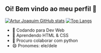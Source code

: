 ## Oi! Bem vindo ao meu perfil 👋

[![Artur Joaquim GitHub stats](https://github-readme-stats.vercel.app/api?username=arturjoaquim&count_private=true&show_icons=true)](https://github.com/arturjoaquim) [![Top Langs](https://github-readme-stats.vercel.app/api/top-langs/?username=arturjoaquim)](https://github.com/anuraghazra/github-readme-stats)



- 🔭 Codando para Dev Web
- 🌱 Aprendendo HTML & CSS 
- 👯 Procuro colaborar com python 
- 😄 Pronomes: ele/dele

